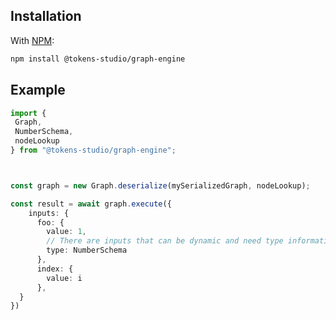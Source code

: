 ## Installation

With [NPM](https://www.npmjs.com/):

```sh
npm install @tokens-studio/graph-engine
```

## Example

```ts
import {
 Graph,
 NumberSchema,
 nodeLookup
} from "@tokens-studio/graph-engine";



const graph = new Graph.deserialize(mySerializedGraph, nodeLookup);

const result = await graph.execute({
    inputs: {
      foo: {
        value: 1,
        // There are inputs that can be dynamic and need type information passed in
        type: NumberSchema
      },
      index: {
        value: i
      },   
  }
})
```
